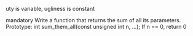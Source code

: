 uty is variable, ugliness is constant

mandatory
Write a function that returns the sum of all its parameters.
Prototype: int sum_them_all(const unsigned int n, ...);
If n == 0, return 0
